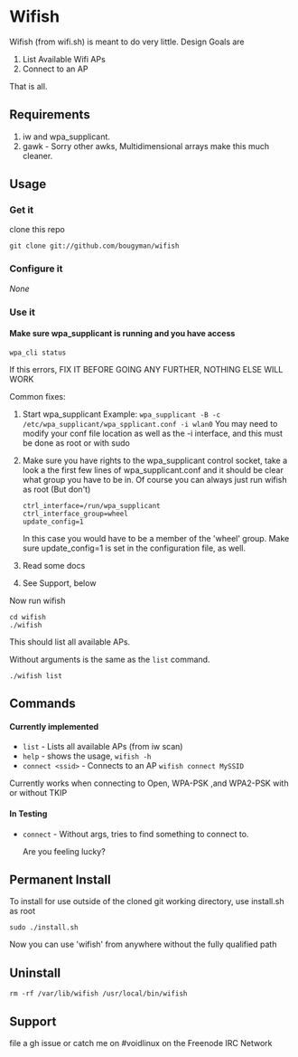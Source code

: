 # Wifish

Wifish (from wifi.sh) is meant to do very little. Design Goals are

1. List Available Wifi APs
2. Connect to an AP

That is all.

## Requirements

1. iw and wpa\_supplicant.
2. gawk - Sorry other awks, Multidimensional arrays make this much cleaner.

## Usage

### Get it
clone this repo
```
git clone git://github.com/bougyman/wifish
```

### Configure it

*None*


### Use it

#### Make sure wpa\_supplicant is running and you have access

```
wpa_cli status
```

If this errors, FIX IT BEFORE GOING ANY FURTHER, NOTHING ELSE WILL WORK

Common fixes:

1. Start wpa\_supplicant Example: `wpa_supplicant -B -c /etc/wpa_supplicant/wpa_spplicant.conf -i wlan0`
   You may need to modify your conf file location as well as the -i interface, and this must be done as root or with sudo
2. Make sure you have rights to the wpa\_supplicant control socket, take a look a the first few lines of wpa\_supplicant.conf
   and it should be clear what group you have to be in. Of course you can always just run wifish as root (But don't)

   ```
   ctrl_interface=/run/wpa_supplicant
   ctrl_interface_group=wheel
   update_config=1
   ``` 

   In this case you would have to be a member of the 'wheel' group. Make sure update\_config=1 is set in the configuration file, as well.
3. Read some docs
4. See Support, below

Now run wifish

```
cd wifish
./wifish
```

This should list all available APs.

Without arguments is the same as the `list` command.

```
./wifish list
```

## Commands

#### Currently implemented

* `list` - Lists all available APs (from iw scan)
* `help` - shows the usage, `wifish -h`
* `connect <ssid>` - Connects to an AP
  `wifish connect MySSID`

Currently works when connecting to Open, WPA-PSK ,and WPA2-PSK with or without TKIP

#### In Testing

* `connect` - Without args, tries to find something to connect to.

  Are you feeling lucky?


## Permanent Install

To install for use outside of the cloned git working directory, use install.sh as root
```
sudo ./install.sh
```

Now you can use 'wifish' from anywhere without the fully qualified path

## Uninstall

```
rm -rf /var/lib/wifish /usr/local/bin/wifish
```

## Support

file a gh issue or catch me on #voidlinux on the Freenode IRC Network

